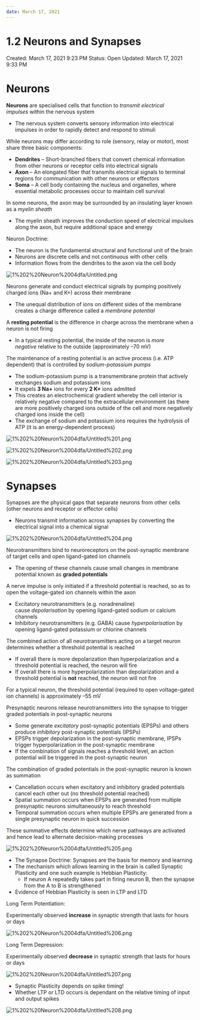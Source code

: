 ```yaml
---
date: March 17, 2021
---
```

# 1.2 Neurons and Synapses

Created: March 17, 2021 9:23 PM
Status: Open
Updated: March 17, 2021 9:33 PM

# Neurons

**Neurons** are specialised cells that function to *transmit electrical impulses* within the nervous system

- The nervous system converts sensory information into electrical impulses in order to rapidly detect and respond to stimuli

While neurons may differ according to role (sensory, relay or motor), most share three basic components:

- **Dendrites** – Short-branched fibers that convert chemical information from other neurons or receptor cells into electrical signals
- **Axon** – An elongated fiber that transmits electrical signals to terminal regions for communication with other neurons or effectors
- **Soma** – A cell body containing the nucleus and organelles, where essential metabolic processes occur to maintain cell survival

In some neurons, the axon may be surrounded by an insulating layer known as a *myelin sheath*

- The myelin sheath improves the conduction speed of electrical impulses along the axon, but require additional space and energy

Neuron Doctrine:

- The neuron is the fundamental structural and functional unit of the brain
- Neurons are discrete cells and not continuous with other cells
- Information flows from the dendrites to the axon via the cell body

![1%202%20Neuron%2004dfa/Untitled.png](1%202%20Neuron%2004dfa/Untitled.png)

Neurons generate and conduct electrical signals by pumping positively charged ions (Na+ and K+) across their membrane

- The unequal distribution of ions on different sides of the membrane creates a charge difference called a *membrane potential*

A **resting potential** is the difference in charge across the membrane when a neuron is not firing

- In a typical resting potential, the inside of the neuron is *more negative* relative to the outside (approximately –70 mV)

The maintenance of a resting potential is an active process (i.e. ATP dependent) that is controlled by *sodium-potassium pumps*

- The sodium-potassium pump is a transmembrane protein that actively exchanges sodium and potassium ions
- It expels **3 Na+** ions for every **2 K+** ions admitted
- This creates an electrochemical gradient whereby the cell interior is relatively negative compared to the extracellular environment (as there are more positively charged ions outside of the cell and more negatively charged ions inside the cell)
- The exchange of sodium and potassium ions requires the hydrolysis of ATP (it is an energy-dependent process)

![1%202%20Neuron%2004dfa/Untitled%201.png](1%202%20Neuron%2004dfa/Untitled%201.png)

![1%202%20Neuron%2004dfa/Untitled%202.png](1%202%20Neuron%2004dfa/Untitled%202.png)

![1%202%20Neuron%2004dfa/Untitled%203.png](1%202%20Neuron%2004dfa/Untitled%203.png)

# Synapses

Synapses are the physical gaps that separate neurons from other cells (other neurons and receptor or effector cells)

- Neurons transmit information across synapses by converting the electrical signal into a chemical signal

![1%202%20Neuron%2004dfa/Untitled%204.png](1%202%20Neuron%2004dfa/Untitled%204.png)

Neurotransmitters bind to neuroreceptors on the post-synaptic membrane of target cells and open
ligand-gated ion channels

- The opening of these channels cause small changes in membrane potential known as **graded potentials**

A nerve impulse is only initiated if
a threshold potential is reached, so as to open the voltage-gated ion channels
within the axon

- Excitatory neurotransmitters (e.g. noradrenaline) cause *depolarisation* by opening ligand-gated sodium or calcium channels
- Inhibitory neurotransmitters (e.g. GABA) cause *hyperpolarisation* by opening ligand-gated potassium or chlorine channels

The combined action of all neurotransmitters acting on a target neuron determines whether a threshold potential is reached

- If overall there is more depolarization than hyperpolarization and a threshold potential is reached, the neuron will fire
- If overall there is more hyperpolarization than depolarization and a threshold potential is **not** reached, the neuron will not fire

For a typical neuron, the threshold potential (required to open voltage-gated ion channels) is
approximately –55 mV

Presynaptic neurons release neurotransmitters into the synapse to trigger graded potentials in
post-synaptic neurons

- Some generate *excitatory* post-synaptic potentials (EPSPs) and others produce *inhibitory* post-synaptic potentials (IPSPs)
- EPSPs trigger depolarization in the post-synaptic membrane, IPSPs trigger hyperpolarization in the post-synaptic membrane
- If the combination of signals reaches a threshold level, an action potential will be triggered in the post-synaptic neuron

The combination of graded potentials in the post-synaptic neuron is known as summation

- Cancellation occurs when excitatory and inhibitory graded potentials cancel each other out (no threshold potential reached)
- Spatial summation occurs when EPSPs are generated from multiple presynaptic neurons simultaneously to reach threshold
- Temporal summation occurs when multiple EPSPs are generated from a single presynaptic neuron in quick succession

These summative effects determine which nerve pathways are activated and hence lead to alternate decision-making processes

![1%202%20Neuron%2004dfa/Untitled%205.png](1%202%20Neuron%2004dfa/Untitled%205.png)

- The Synapse Doctrine: Synapses are the basis for memory and learning
- The mechanism which allows learning in the brain is called Synaptic Plasticity and one such example is Hebbian Plasticity:
    - If neuron A repeatedly takes part in firing neuron B, then the synapse from the A to B is strengthened
- Evidence of Hebbian Plasticity is seen in LTP and LTD

Long Term Potentiation:

Experimentally observed **increase** in synaptic strength that lasts for hours or days

![1%202%20Neuron%2004dfa/Untitled%206.png](1%202%20Neuron%2004dfa/Untitled%206.png)

Long Term Depression:

Experimentally observed **decrease** in synaptic strength that lasts for hours or days

![1%202%20Neuron%2004dfa/Untitled%207.png](1%202%20Neuron%2004dfa/Untitled%207.png)

- Synaptic Plasticity depends on spike timing!
- Whether LTP or LTD occurs is dependant on the relative timing of input and output spikes

![1%202%20Neuron%2004dfa/Untitled%208.png](1%202%20Neuron%2004dfa/Untitled%208.png)